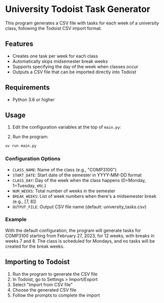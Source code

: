 # University Todoist Task Generator

This program generates a CSV file with tasks for each week of a university class, following the Todoist CSV import format.

## Features

- Creates one task per week for each class
- Automatically skips midsemester break weeks
- Supports specifying the day of the week when classes occur
- Outputs a CSV file that can be imported directly into Todoist

## Requirements

- Python 3.6 or higher

## Usage

1. Edit the configuration variables at the top of `main.py`:

2. Run the program:

```bash
uv run main.py
```

### Configuration Options

- `CLASS_NAME`: Name of the class (e.g., "COMP3100")
- `START_DATE`: Start date of the semester in YYYY-MM-DD format
- `CLASS_DAY`: Day of the week when the class happens (0=Monday, 1=Tuesday, etc.)
- `NUM_WEEKS`: Total number of weeks in the semester
- `BREAK_WEEKS`: List of week numbers when there's a midsemester break (e.g., [7, 8])
- `OUTPUT_FILE`: Output CSV file name (default: university_tasks.csv)

### Example

With the default configuration, the program will generate tasks for COMP3100 starting from February 27, 2023, for 12 weeks, with breaks in weeks 7 and 8. The class is scheduled for Mondays, and no tasks will be created for the break weeks.

## Importing to Todoist

1. Run the program to generate the CSV file
2. In Todoist, go to Settings > Import/Export
3. Select "Import from CSV file"
4. Choose the generated CSV file
5. Follow the prompts to complete the import
